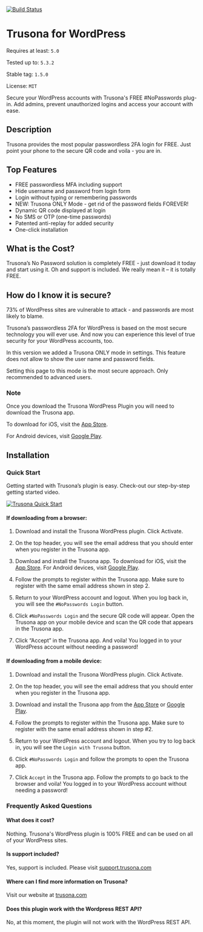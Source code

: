 [![Build Status](https://travis-ci.com/trusona/trusona-wordpress-plugin.svg?branch=master)](https://travis-ci.com/trusona/trusona-wordpress-plugin)

# Trusona for WordPress

Requires at least: `5.0`

Tested up to: `5.3.2`

Stable tag: `1.5.0`

License: `MIT`

Secure your WordPress accounts with Trusona's FREE #NoPasswords plug-in. Add admins, prevent unauthorized logins and access your account with ease.

## Description

Trusona provides the most popular passwordless 2FA login for FREE.  Just point your phone to the secure QR code and voila - you are in.

## Top Features

*   FREE passwordless MFA including support
*   Hide username and password from login form
*   Login without typing or remembering passwords
*   NEW: Trusona ONLY Mode - get rid of the password fields FOREVER!
*   Dynamic QR code displayed at login
*   No SMS or OTP (one-time passwords)
*   Patented anti-replay for added security
*   One-click installation

## What is the Cost?

Trusona’s No Password solution is completely FREE  - just download it today and start using it. Oh and support is included. We really mean it – it is totally FREE.

## How do I know it is secure?

73% of WordPress sites are vulnerable to attack - and passwords are most likely to blame.

Trusona’s passwordless 2FA for WordPress is based on the most secure technology you will ever use.  And now you can experience this level of true security for your WordPress accounts, too.

In this version we added a Trusona ONLY mode in settings.  This feature does not allow to show the user name and password fields.

Setting this page to this mode is the most secure approach.  Only recommended to advanced users.

### Note

Once you download the Trusona WordPress Plugin you will need to download the Trusona app.

To download for iOS, visit the [App Store](https://itunes.apple.com/us/app/trusona/id1052983449).

For Android devices, visit [Google Play](https://play.google.com/store/apps/details?id=com.trusona.trusona).

## Installation

### Quick Start

Getting started with Trusona’s plugin is easy. Check-out our step-by-step getting started video.

[![Trusona Quick Start](http://i.vimeocdn.com/video/761017320_640.jpg)](https://vimeo.com/318523401)


#### If downloading from a browser:

1. Download and install the Trusona WordPress plugin. Click Activate.

1. On the top header, you will see the email address that you should enter when you register in the Trusona app.

1. Download and install the Trusona app. To download for iOS, visit the [App Store](https://itunes.apple.com/us/app/trusona/id1052983449). For Android devices, visit [Google Play](https://play.google.com/store/apps/details?id=com.trusona.trusona).

1. Follow the prompts to register within the Trusona app. Make sure to register with the same email address shown in step 2.

1. Return to your WordPress account and logout. When you log back in, you will see the `#NoPasswords Login` button.

1. Click `#NoPasswords Login` and the secure QR code will appear. Open the Trusona app on your mobile device and scan the QR code that appears in the Trusona app.

1. Click “Accept” in the Trusona app. And voila! You logged in to your WordPress account without needing a password!


#### If downloading from a mobile device:

1. Download and install the Trusona WordPress plugin. Click Activate.

1. On the top header, you will see the email address that you should enter when you register in the Trusona app.

1. Download and install the Trusona app from the [App Store](https://itunes.apple.com/us/app/trusona/id1052983449) or [Google Play](https://play.google.com/store/apps/details?id=com.trusona.trusona).

1. Follow the prompts to register within the Trusona app. Make sure to register with the same email address shown in step #2.

1. Return to your WordPress account and logout. When you try to log back in, you will see the `Login with Trusona` button.

1. Click `#NoPasswords Login` and follow the prompts to open the Trusona app.

1. Click `Accept` in the Trusona app. Follow the prompts to go back to the browser and voila! You logged in to your WordPress account without needing a password!

### Frequently Asked Questions

#### What does it cost?

Nothing. Trusona's WordPress plugin is 100% FREE and can be used on all of your WordPress sites.

#### Is support included?

Yes, support is included. Please visit [support.trusona.com](http://support.trusona.com)

#### Where can I find more information on Trusona?

Visit our website at [trusona.com](https://trusona.com)

#### Does this plugin work with the Wordpress REST API?

No, at this moment, the plugin will not work with the WordPress REST API.
